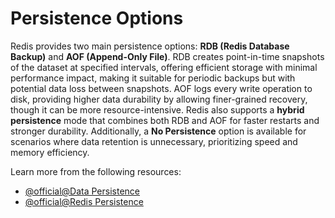 # Persistence Options

Redis provides two main persistence options: **RDB (Redis Database Backup)** and **AOF (Append-Only File)**. RDB creates point-in-time snapshots of the dataset at specified intervals, offering efficient storage with minimal performance impact, making it suitable for periodic backups but with potential data loss between snapshots. AOF logs every write operation to disk, providing higher data durability by allowing finer-grained recovery, though it can be more resource-intensive. Redis also supports a **hybrid persistence** mode that combines both RDB and AOF for faster restarts and stronger durability. Additionally, a **No Persistence** option is available for scenarios where data retention is unnecessary, prioritizing speed and memory efficiency.

Learn more from the following resources:

- [@official@Data Persistence](https://redis.io/docs/latest/operate/rc/databases/configuration/data-persistence/)
- [@official@Redis Persistence](https://redis.io/docs/latest/operate/oss_and_stack/management/persistence/)